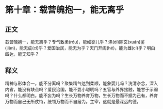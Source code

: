 # 第十章：载营魄抱一，能无离乎

## 正文
载营魄抱一，能无离乎？专气致柔(róu)，能如婴儿乎？涤(dí)除玄(xuán)鉴(jiàn)，能无疵(cī)乎？爱国治民，能无为乎？天门开阖(hé)，能为雌(cí)乎？明白四达，能无知乎？

## 释义
精神与形体合一，能不分离吗？聚集精气达到柔顺，能象婴儿吗？洗清杂念，深入内省，能没有缺点吗？爱民治国，能不耍小聪明吗？五官与外界接触，能甘于示弱吗？什么都明白，能不妄为吗？生长万物养育万物，生长万物而不据为己有，养育万物而自己无所仗恃，统领万物而不自居为，主宰，这就是最深远的德。